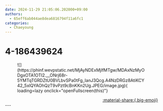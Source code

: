 ```yaml
---
date: 2024-11-29 21:05:06.202000+09:00
authors:
  - 65eff6ab044ae8dea6816794f11a6fc1
categories:
  - Chaeyoung
---
```


# 4-186439624

<div class="post-container" markdown="1">
<div class="content-container md-sidebar__scrollwrap" markdown="1">


<figure markdown="1">
![](https://phinf.wevpstatic.net/MjAyNDExMjlfMTgw/MDAxNzMyODgxOTA1OTI2.__ONrj68r-5YMTqTGRDZtU0BVLbvSPa0tFg_IanJ3Qcg.A4NzDRGz8AtiKCY42_5xlQYAOhQzT9vPzt9cBnKKn2Ug.JPEG/image.jpg){ loading=lazy onclick="openFullscreen(this)"}
</figure>


</div>
</div>

<div style="text-align: right;" markdown="1">
<a href="https://weverse.io/fromis9/artist/4-186439624" style="text-align: right;">:material-share:{.big-emoji}</a>
</div>
---
